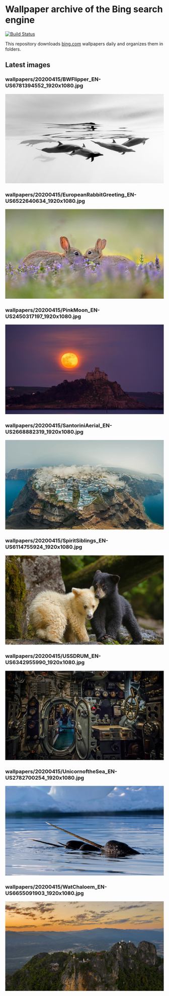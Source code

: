 # Wallpaper archive of the Bing search engine

[![Build Status](https://travis-ci.org/kijart/bing-daily-images-dl.svg?branch=wallpapers)](https://travis-ci.org/kijart/bing-daily-images-dl)

This repository downloads [bing.com](https://www.bing.com) wallpapers daily and organizes them in folders.

## Latest images

<!-- Wallpapers -->

### wallpapers/20200415/BWFlipper_EN-US6781394552_1920x1080.jpg

![wallpapers/20200415/BWFlipper_EN-US6781394552_1920x1080.jpg](wallpapers/20200415/BWFlipper_EN-US6781394552_1920x1080.jpg)

### wallpapers/20200415/EuropeanRabbitGreeting_EN-US6522640634_1920x1080.jpg

![wallpapers/20200415/EuropeanRabbitGreeting_EN-US6522640634_1920x1080.jpg](wallpapers/20200415/EuropeanRabbitGreeting_EN-US6522640634_1920x1080.jpg)

### wallpapers/20200415/PinkMoon_EN-US2450317197_1920x1080.jpg

![wallpapers/20200415/PinkMoon_EN-US2450317197_1920x1080.jpg](wallpapers/20200415/PinkMoon_EN-US2450317197_1920x1080.jpg)

### wallpapers/20200415/SantoriniAerial_EN-US2668882319_1920x1080.jpg

![wallpapers/20200415/SantoriniAerial_EN-US2668882319_1920x1080.jpg](wallpapers/20200415/SantoriniAerial_EN-US2668882319_1920x1080.jpg)

### wallpapers/20200415/SpiritSiblings_EN-US6114755924_1920x1080.jpg

![wallpapers/20200415/SpiritSiblings_EN-US6114755924_1920x1080.jpg](wallpapers/20200415/SpiritSiblings_EN-US6114755924_1920x1080.jpg)

### wallpapers/20200415/USSDRUM_EN-US6342955990_1920x1080.jpg

![wallpapers/20200415/USSDRUM_EN-US6342955990_1920x1080.jpg](wallpapers/20200415/USSDRUM_EN-US6342955990_1920x1080.jpg)

### wallpapers/20200415/UnicornoftheSea_EN-US2782700254_1920x1080.jpg

![wallpapers/20200415/UnicornoftheSea_EN-US2782700254_1920x1080.jpg](wallpapers/20200415/UnicornoftheSea_EN-US2782700254_1920x1080.jpg)

### wallpapers/20200415/WatChaloem_EN-US6655091903_1920x1080.jpg

![wallpapers/20200415/WatChaloem_EN-US6655091903_1920x1080.jpg](wallpapers/20200415/WatChaloem_EN-US6655091903_1920x1080.jpg)

